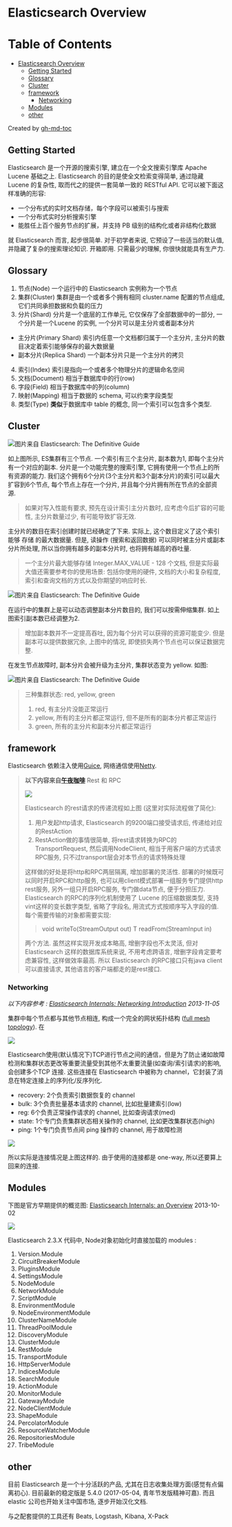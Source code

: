 # Elasticsearch Overview

Table of Contents
=================

   * [Elasticsearch Overview](#elasticsearch-overview)
      * [Getting Started](#getting-started)
      * [Glossary](#glossary)
      * [Cluster](#cluster)
      * [framework](#framework)
         * [Networking](#networking)
      * [Modules](#modules)
      * [other](#other)

Created by [gh-md-toc](https://github.com/ekalinin/github-markdown-toc)

## Getting Started

Elasticsearch 是一个开源的搜索引擎, 建立在一个全文搜索引擎库 Apache Lucene 基础之上. Elasticsearch 的目的是使全文检索变得简单, 通过隐藏 Lucene 的复杂性, 取而代之的提供一套简单一致的 RESTful API. 它可以被下面这样准确的形容:

+ 一个分布式的实时文档存储，每个字段可以被索引与搜索
+ 一个分布式实时分析搜索引擎
+ 能胜任上百个服务节点的扩展，并支持 PB 级别的结构化或者非结构化数据

就 Elasticsearch 而言, 起步很简单. 对于初学者来说, 它预设了一些适当的默认值, 并隐藏了复杂的搜索理论知识. 开箱即用. 只需最少的理解, 你很快就能具有生产力.

## Glossary

1. 节点(Node) 一个运行中的 Elasticsearch 实例称为一个节点
2. 集群(Cluster) 集群是由一个或者多个拥有相同 cluster.name 配置的节点组成, 它们共同承担数据和负载的压力
3. 分片(Shard) 分片是一个底层的工作单元, 它仅保存了全部数据中的一部分, 一个分片是一个Lucene 的实例, 一个分片可以是主分片或者副本分片

  + 主分片(Primary Shard) 索引内任意一个文档都归属于一个主分片, 主分片的数目决定着索引能够保存的最大数据量
  + 副本分片(Replica Shard) 一个副本分片只是一个主分片的拷贝
4. 索引(Index) 索引是指向一个或者多个物理分片的逻辑命名空间
5. 文档(Document)  相当于数据库中的行(row)
6. 字段(Field) 相当于数据库中的列(column)
7. 映射(Mapping) 相当于数据的 schema, 可以约束字段类型
8. 类型(Type) **类似**于数据库中 table 的概念, 同一个索引可以包含多个类型.

## Cluster

![图片来自 Elasticsearch: The Definitive Guide](../img/elasticsearch/01-overview/0101.png)

如上图所示, ES集群有三个节点. 一个索引有三个主分片, 副本数为1, 即每个主分片有一个对应的副本. 分片是一个功能完整的搜索引擎, 它拥有使用一个节点上的所有资源的能力. 我们这个拥有6个分片(3个主分片和3个副本分片)的索引可以最大扩容到6个节点, 每个节点上存在一个分片, 并且每个分片拥有所在节点的全部资源.

> 如果对写入性能有要求, 预先在设计索引主分片数时, 应考虑今后扩容的可能性, 主分片数量过少, 有可能导致扩容无效.

主分片的数目在索引创建时就已经确定了下来. 实际上, 这个数目定义了这个索引能够 存储 的最大数据量. 但是, 读操作 (搜索和返回数据) 可以同时被主分片或副本分片所处理, 所以当你拥有越多的副本分片时, 也将拥有越高的吞吐量.

> 一个主分片最大能够存储 Integer.MAX_VALUE - 128 个文档, 但是实际最大值还需要参考你的使用场景: 包括你使用的硬件, 文档的大小和复杂程度, 索引和查询文档的方式以及你期望的响应时长.

![图片来自 Elasticsearch: The Definitive Guide](../img/elasticsearch/01-overview/0102.png)

在运行中的集群上是可以动态调整副本分片数目的, 我们可以按需伸缩集群.  如上图索引副本数已经调整为2.

> 增加副本数并不一定提高吞吐, 因为每个分片可以获得的资源可能变少. 但是副本可以提供数据冗余, 上图中的情况, 即使损失两个节点也可以保证数据完整.

在发生节点故障时, 副本分片会被升级为主分片, 集群状态变为 yellow. 如图:

![图片来自 Elasticsearch: The Definitive Guide](../img/elasticsearch/01-overview/0103.png)

> 三种集群状态: red, yellow, green
> 1. red, 有主分片没能正常运行
> 2. yellow, 所有的主分片都正常运行, 但不是所有的副本分片都正常运行
> 3. green, 所有的主分片和副本分片都正常运行

## framework

Elasticsearch 依赖注入使用[Guice](https://github.com/google/guice), 网络通信使用[Netty](https://github.com/netty/netty).

> **以下内容来自[午夜咖啡](http://jolestar.com)**
> Rest 和 RPC
>
> ![](../img/elasticsearch/01-overview/elasticsearch-rest.jpg)
>
> Elasticsearch 的rest请求的传递流程如上图 (这里对实际流程做了简化):
>
> 1. 用户发起http请求, Elasticsearch 的9200端口接受请求后, 传递给对应的RestAction
> 2. RestAction做的事情很简单, 将rest请求转换为RPC的TransportRequest, 然后调用NodeClient, 相当于用客户端的方式请求RPC服务, 只不过transport层会对本节点的请求特殊处理
>
> 这样做的好处是将http和RPC两层隔离, 增加部署的灵活性. 部署的时候既可以同时开启RPC和http服务, 也可以用client模式部署一组服务专门提供http rest服务, 另外一组只开启RPC服务, 专门做data节点, 便于分担压力.
> Elasticsearch 的RPC的序列化机制使用了 Lucene 的压缩数据类型, 支持vint这样的变长数字类型, 省略了字段名, 用流式方式按顺序写入字段的值. 每个需要传输的对象都需要实现:
> > void writeTo(StreamOutput out) 
> > T readFrom(StreamInput in) 
>
> 两个方法. 虽然这样实现开发成本略高, 增删字段也不太灵活, 但对 Elasticsearch 这样的数据库系统来说, 不用考虑跨语言, 增删字段肯定要考虑兼容性, 这样做效率最高. 所以 Elasticsearch 的RPC接口只有java client可以直接请求, 其他语言的客户端都走的是rest接口.

### Networking

*以下内容参考 : [Elasticsearch Internals: Networking Introduction](https://www.elastic.co/blog/found-elasticsearch-networking) 2013-11-05*

集群中每个节点都与其他节点相连, 构成一个完全的网状拓扑结构 ([full mesh topology](https://en.wikipedia.org/wiki/Network_topology#Mesh)). 在

![](../img/elasticsearch/01-overview/0104.png)

Elasticsearch使用(默认情况下)TCP进行节点之间的通信，但是为了防止诸如故障检测和集群状态更改等重要流量受到其他不太重要流量(如查询/索引请求)的影响, 会创建多个TCP 连接. 这些连接在 Elasticsearch 中被称为 channel，它封装了消息在特定连接上的序列化/反序列化.

+ recovery: 2个负责索引数据恢复的 channel
+ bulk: 3个负责批量基本请求的 channel, 比如批量建索引(low)
+ reg: 6个负责正常操作请求的 channel, 比如查询请求(med)
+ state: 1个专门负责集群状态相关操作的 channel, 比如更改集群状态(high)
+ ping: 1个专门负责节点间 ping 操作的 channel, 用于故障检测

![](../img/elasticsearch/01-overview/0105.png)

所以实际是连接情况是上图这样的. 由于使用的连接都是 one-way, 所以还要算上回来的连接.

## Modules

下图是官方早期提供的概览图: [Elasticsearch Internals: an Overview](https://www.elastic.co/blog/found-elasticsearch-internals) 2013-10-02

![](../img/elasticsearch/01-overview/0106.png)

Elasticsearch 2.3.X 代码中, Node对象初始化时直接加载的 modules :

1. Version.Module
2. CircuitBreakerModule
3. PluginsModule
4. SettingsModule
5. NodeModule
6. NetworkModule
7. ScriptModule
8. EnvironmentModule
9. NodeEnvironmentModule
10. ClusterNameModule
11. ThreadPoolModule
12. DiscoveryModule
13. ClusterModule
14. RestModule
15. TransportModule
16. HttpServerModule
17. IndicesModule
18. SearchModule
19. ActionModule
20. MonitorModule
21. GatewayModule
22. NodeClientModule
23. ShapeModule
24. PercolatorModule
25. ResourceWatcherModule
26. RepositoriesModule
27. TribeModule


## other

目前 Elasticsearch 是一个十分活跃的产品, 尤其在日志收集处理方面(感觉有点偏离初心). 目前最新的稳定版是 5.4.0 (2017-05-04, 青年节发版精神可嘉). 而且 elastic 公司也开始关注中国市场, 逐步开始汉化文档.

与之配套提供的工具还有 Beats, Logstash, Kibana, X-Pack

